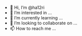 - 👋 Hi, I’m @ha12ri
- 👀 I’m interested in ...
- 🌱 I’m currently learning ...
- 💞️ I’m looking to collaborate on ...
- 📫 How to reach me ...

<!---
ha12ri/ha12ri is a ✨ special ✨ repository because its `README.md` (this file) appears on your GitHub profile.
You can click the Preview link to take a look at your changes.
--->
